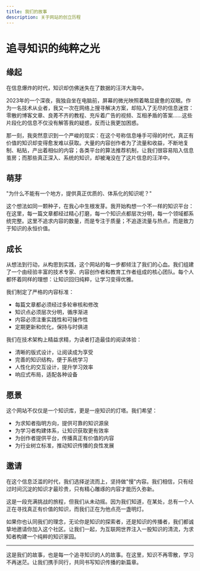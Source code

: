 ```yaml
---
title: 我们的故事
description: 关于网站的创立历程
---
```


# 追寻知识的纯粹之光

## 缘起

在信息爆炸的时代，知识却仿佛迷失在了数据的汪洋大海中。

2023年的一个深夜，我独自坐在电脑前，屏幕的微光映照着略显疲惫的双眼。作为一名技术从业者，我又一次在网络上搜寻解决方案，却陷入了无尽的信息迷宫：零散的博客文章、良莠不齐的教程、充斥着广告的视频、互相矛盾的答案……这些片段化的信息不仅没有解答我的疑惑，反而让我更加困惑。

那一刻，我突然意识到一个严峻的现实：在这个号称信息唾手可得的时代，真正有价值的知识却变得愈发难以获取。大量的内容创作者为了流量和收益，不断地复制、粘贴，产出着相似的内容；各类平台的算法推荐机制，让我们很容易陷入信息茧房；而那些真正深入、系统的知识，却被淹没在了这片信息的汪洋中。

## 萌芽

"为什么不能有一个地方，提供真正优质的、体系化的知识呢？"

这个想法如同一颗种子，在我心中生根发芽。我开始构想一个不一样的知识平台：在这里，每一篇文章都经过精心打磨，每一个知识点都层次分明，每一个领域都系统完整。这里不追求内容的数量，而是专注于质量；不追逐流量与热点，而是致力于知识的永恒价值。

## 成长

从想法到行动，从构思到实践，这个网站的每一步都倾注了我们的心血。我们组建了一个由经验丰富的技术专家、内容创作者和教育工作者组成的核心团队。每个人都怀着同样的理想：让知识回归纯粹，让学习变得优雅。

我们制定了严格的内容标准：
- 每篇文章都必须经过多轮审核和修改
- 知识点必须层次分明，循序渐进
- 内容必须注重实践性和可操作性
- 定期更新和优化，保持与时俱进

我们在技术架构上精益求精，为读者打造最佳的阅读体验：
- 清晰的版式设计，让阅读成为享受
- 完善的知识结构，便于系统学习
- 人性化的交互设计，提升学习效率
- 响应式布局，适配各种设备

## 愿景

这个网站不仅仅是一个知识库，更是一座知识的灯塔。我们希望：
- 为求知者指明方向，提供可靠的知识源泉
- 为学习者构建体系，让知识获取更有效率
- 为创作者提供平台，传播真正有价值的内容
- 为行业树立标准，推动知识传播的良性发展

## 邀请

在这个信息泛滥的时代，我们选择逆流而上，坚持做"慢"内容。我们相信，只有经过时间沉淀的知识才最珍贵，只有精心雕琢的内容才能历久弥新。

这是一段充满挑战的旅程，但我们从未动摇。因为我们知道，在某处，总有一个人正在寻找真正有价值的知识，而我们正在为他点亮一盏明灯。

如果你也认同我们的理念，无论你是知识的探索者，还是知识的传播者，我们都诚挚地邀请你加入这个社区。让我们一起，为互联网世界注入一股知识的清流，为求知者构建一个纯粹的知识家园。

---

这是我们的故事，也是每一个追寻知识的人的故事。在这里，知识不再零散，学习不再迷茫。让我们携手同行，共同书写知识传播的新篇章。 